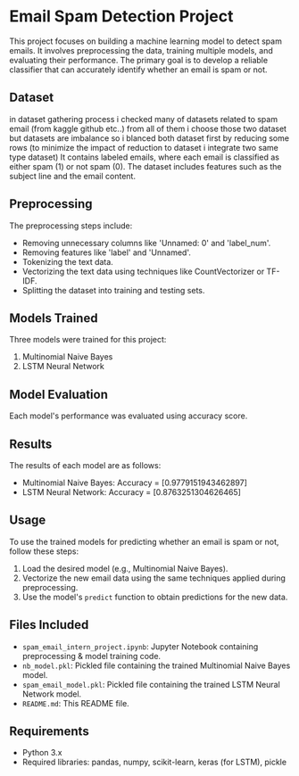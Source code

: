 # Email Spam Detection Project

This project focuses on building a machine learning model to detect spam emails. It involves preprocessing the data, training multiple models, and evaluating their performance. The primary goal is to develop a reliable classifier that can accurately identify whether an email is spam or not.

## Dataset
in dataset gathering process i checked many of datasets related to spam email (from kaggle github etc..)
from all of them i choose those two dataset but datasets are imbalance so i blanced both dataset first by reducing some rows
(to minimize the impact of reduction to dataset i integrate two same type dataset)
It contains labeled emails, where each email is classified as either spam (1) or not spam (0). 
The dataset includes features such as the subject line and the email content.

## Preprocessing
The preprocessing steps include:
- Removing unnecessary columns like 'Unnamed: 0' and 'label_num'.
- Removing features like 'label' and 'Unnamed'.
- Tokenizing the text data.
- Vectorizing the text data using techniques like CountVectorizer or TF-IDF.
- Splitting the dataset into training and testing sets.

## Models Trained
Three models were trained for this project:
1. Multinomial Naive Bayes
2. LSTM Neural Network

## Model Evaluation
Each model's performance was evaluated using accuracy score.

## Results
The results of each model are as follows:
- Multinomial Naive Bayes: Accuracy = [0.9779151943462897]
- LSTM Neural Network: Accuracy = [0.8763251304626465]

## Usage
To use the trained models for predicting whether an email is spam or not, follow these steps:
1. Load the desired model (e.g., Multinomial Naive Bayes).
2. Vectorize the new email data using the same techniques applied during preprocessing.
3. Use the model's `predict` function to obtain predictions for the new data.

## Files Included
- `spam_email_intern_project.ipynb`: Jupyter Notebook containing preprocessing & model training code.
- `nb_model.pkl`: Pickled file containing the trained Multinomial Naive Bayes model.
- `spam_email_model.pkl`: Pickled file containing the trained LSTM Neural Network model.
- `README.md`: This README file.

## Requirements
- Python 3.x
- Required libraries: pandas, numpy, scikit-learn, keras (for LSTM), pickle

